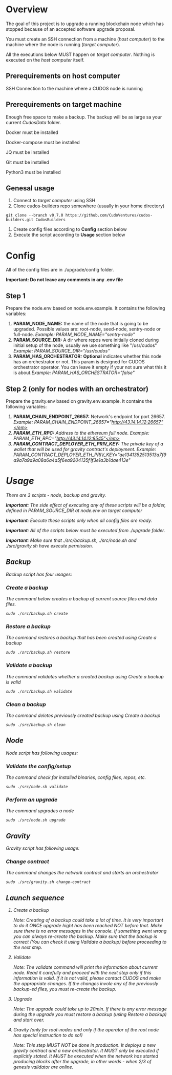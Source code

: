# Overview

The goal of this project is to upgrade a running blockchain node which has stopped because of an accepted software upgrade proposal.

You must create an SSH connection from a machine (<em>host computer</em>) to the machine where the node is running (<em>target computer</em>).

All the executions below MUST happen on <em>target computer</em>. Nothing is executed on the <em>host computer</em> itself.

## Prerequirements on host computer

SSH Connection to the machine where a CUDOS node is running

## Prerequirements on target machine

Enough free space to make a backup. The backup will be as large sa your current <em>CudosData</em> folder.

Docker must be installed

Docker-compose must be installed

JQ must be installed

Git must be installed

Python3 must be installed

## Genesal usage

1. Connect to <em>target computer</em> using SSH
1. Clone cudos-builders repo somewhere (usually in your home directory)
```
git clone --branch v0.7.0 https://github.com/CudoVentures/cudos-builders.git CudosBuilders
```
1. Create config files according to **Config** section below
1. Execute the script according to **Usage** section below

# Config

All of the config files are in ./upgrade/config folder.

**Important: Do not leave any comments in any .env file**

## Step 1

Prepare the node.env based on node.env.example. It contains the following variables:

1. **PARAM_NODE_NAME:** the name of the node that is going to be upgraded. Possible values are: root-node, seed-node, sentry-node or full-node. <em>Example: PARAM_NODE_NAME="sentry-node"</em>
1. **PARAM_SOURCE_DIR:** A dir where repos were initially cloned during initial setup of the node, usually we use something like "/usr/cudos" <em>Example: PARAM_SOURCE_DIR="/usr/cudos"</em>
1. **PARAM_HAS_ORCHESTRATOR:** **Optional** indicates whether this node has an orchestrator or not. This param is designed for CUDOS orchestrator operator. You can leave it empty if your not sure what this it is about.<em>Example: PARAM_HAS_ORCHESTRATOR="false"</em>

## Step 2 (only for nodes with an orchestrator)

Prepare the gravity.env based on gravity.env.example. It contains the following variables:

1. **PARAM_CHAIN_ENDPOINT_26657:** Network's endpoint for port 26657. <em>Example: PARAM_CHAIN_ENDPOINT_26657="http://43.14.14.12:26657"</em>
1. **PARAM_ETH_RPC:** Address to the ethereum full node. <em>Example: PARAM_ETH_RPC="http://43.14.14.12:8545"</em>
1. **PARAM_CONTRACT_DEPLOYER_ETH_PRIV_KEY:** The private key of a wallet that will be used for gravity contract's deployment. <em>Example: PARAM_CONTRACT_DEPLOYER_ETH_PRIV_KEY="ae1341352513513a7f9a9a7a9a9a08a6a4a5f6ea9204135f1f3e1a3b1dae413e"</em>

# Usage

There are 3 scripts - <em>node</em>, <em>backup</em> and <em>gravity</em>.

**Important**: The side effect of executing any of these scripts will be a folder, defined in PARAM_SOURCE_DIR at node.env on <em>target computer</em>

**Important**: Execute these scripts only when all config files are ready.

**Important**: All of the scripts below must be executed from ./upgrade folder.

**Important**: Make sure that <em>./src/backup.sh</em>, <em>./src/node.sh</em> and <em>./src/gravity.sh</em> have execute permission. 

## Backup

Backup script has four usages:

### Create a backup
The command below creates a backup of current source files and data files.
```
sudo ./src/backup.sh create
```

### Restore a backup
The command restores a backup that has been created using <em>Create a backup</em>
```
sudo ./src/backup.sh restore
```

### Validate a backup
The command validates whether a created backup using <em>Create a backup</em> is valid
```
sudo ./src/backup.sh validate
```

### Clean a backup
The command deletes previously created backup using <em>Create a backup</em>
```
sudo ./src/backup.sh clean
```

## Node

Node script has following usages:

### Validate the config/setup
The command check for installed binaries, config files, repos, etc.
```
sudo ./src/node.sh validate
```

### Perform an upgrade
The command upgrades a node
```
sudo ./src/node.sh upgrade
```

## Gravity

Gravity script has following usage:

### Change contract
The command changes the network contract and starts an orchestrator
```
sudo ./src/gravity.sh change-contract
```

## Launch sequence

1. Create a backup
    
    <em>Note:</em> Creating of a backup could take a lot of time. It is very important to do it ONCE upgrade hight has been reached NOT before that. Make sure there is no error messages in the console. If something went wrong you can always re-create the backup. Make sure that the backup is correct (You can check it using <em>Validate a backup</em>) before proceeding to the next step.

2. Validate

    <em>Note:</em> The validate command will print the information about current node. Read it carefully and proceed with the next step only if this information is valid. If it is not valid, please contact CUDOS and make the appropriate changes. If the changes invole any of the previously backup-ed files, you must re-create the backup.

3. Upgrade

    <em>Note: </em> The upgrade could take up to 20min. If there is any error message during the upgrade you must restore a backup (using <em>Restore a backup</em>) and start over.

4. Gravity (only for root-nodes and only if the operator of the root node has special instruction to do so!)

    <em>Note: </em> This step MUST NOT be done in production. It deploys a new gravity contract and a new orchestrator. It MUST only be executed if explicitly stated. It MUST be executed when the network has started producing blocks after the upgrade, in other words - when 2/3 of genesis validator are online.

